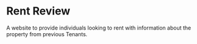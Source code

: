 # Rent Review

A website to provide individuals looking to rent with information about the property from previous Tenants.

